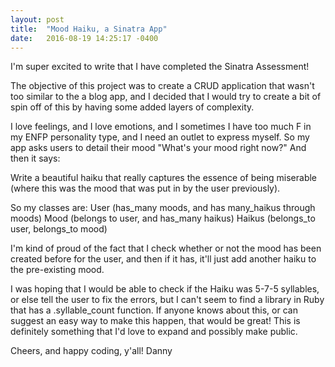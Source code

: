 ```yaml
---
layout: post
title:  "Mood Haiku, a Sinatra App"
date:   2016-08-19 14:25:17 -0400
---
```


I'm super excited to write that I have completed the Sinatra Assessment! 

The objective of this project was to create a CRUD application that wasn't too similar to the a blog app, and I decided that I would try to create a bit of spin off of this by having some added layers of complexity. 
 
I love feelings, and I love emotions, and I sometimes I have too much F in my ENFP personality type, and I need an outlet to express myself. So my app asks users to detail their mood "What's your mood right now?" And then it says: 

Write a beautiful haiku that really captures the essence of being miserable (where this was the mood that was put in by the user previously). 

So my classes are: 
User (has_many moods, and has many_haikus through moods)
Mood (belongs to user, and has_many haikus) 
Haikus (belongs_to user, belongs_to mood) 

I'm kind of proud of the fact that I check whether or not the mood has been created before for the user, and then if it has, it'll just add another haiku to the pre-existing mood. 

I was hoping that I would be able to check if the Haiku was 5-7-5 syllables, or else tell the user to fix the errors, but I can't seem to find a library in Ruby that has a .syllable_count function.  If anyone knows about this, or can suggest an easy way to make this happen, that would be great! This is definitely something that I'd love to expand and possibly make public. 

Cheers, and happy coding, y'all!
Danny
